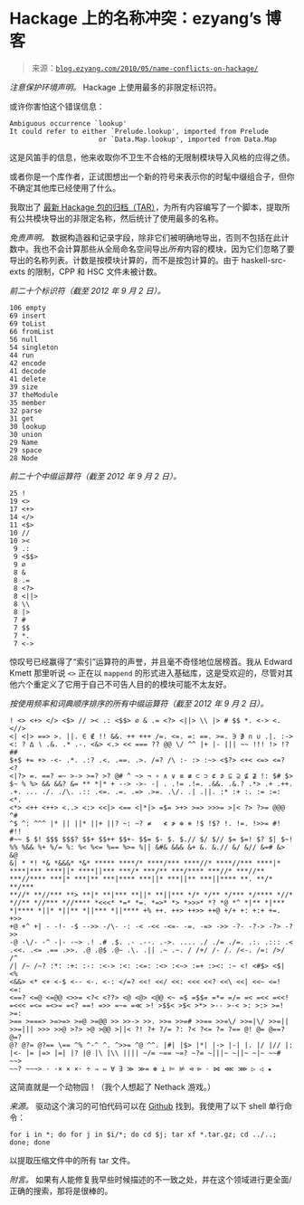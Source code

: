 <!--yml

category: 未分类

date: 2024-07-01 18:18:20

-->

# Hackage 上的名称冲突：ezyang’s 博客

> 来源：[`blog.ezyang.com/2010/05/name-conflicts-on-hackage/`](http://blog.ezyang.com/2010/05/name-conflicts-on-hackage/)

*注意保护环境声明。* Hackage 上使用最多的非限定标识符。

或许你害怕这个错误信息：

```
Ambiguous occurrence `lookup'
It could refer to either `Prelude.lookup', imported from Prelude
                      or `Data.Map.lookup', imported from Data.Map

```

这是风笛手的信息，他来收取你不卫生不合格的无限制模块导入风格的应得之债。

或者你是一个库作者，正试图想出一个新的符号来表示你的时髦中缀组合子，但你不确定其他库已经使用了什么。

我取出了 [最新 Hackage 包的归档（TAR）](http://hackage.haskell.org/cgi-bin/hackage-scripts/archive.tar)，为所有内容编写了一个脚本，提取所有公共模块导出的非限定名称，然后统计了使用最多的名称。

*免责声明。* 数据构造器和记录字段，除非它们被明确地导出，否则不包括在此计数中。我也不会计算那些从全局命名空间导出*所有*内容的模块，因为它们忽略了要导出的名称列表。计数是按模块计算的，而不是按包计算的。由于 haskell-src-exts 的限制，CPP 和 HSC 文件未被计数。

*前二十个标识符（截至 2012 年 9 月 2 日）。*

```
106 empty
69 insert
69 toList
66 fromList
56 null
54 singleton
44 run
42 encode
41 decode
41 delete
39 size
37 theModule
35 member
32 parse
31 get
30 lookup
30 union
29 Name
29 space
28 Node

```

*前二十个中缀运算符（截至 2012 年 9 月 2 日）。*

```
25 !
19 <>
17 <+>
14 </>
11 <$>
10 //
10 ><
 9 .:
 9 <$$>
 9 ∅
 8 &
 8 .=
 8 <?>
 8 <||>
 8 \\
 8 |>
 7 #
 7 $$
 7 *.
 7 <->

```

惊叹号已经赢得了“索引”运算符的声誉，并且毫不奇怪地位居榜首。我从 Edward Kmett 那里听说 `<>` 正在以 `mappend` 的形式进入基础库，这是受欢迎的，尽管对其他六个重定义了它用于自己不可告人目的的模块可能不太友好。

*按使用频率和词典顺序排序的所有中缀运算符（截至 2012 年 9 月 2 日）。*

```
! <> <+> </> <$> // >< .: <$$> ∅ & .= <?> <||> \\ |> # $$ *. <-> <. <//>
<| <|> ==> >. ||. ∈ ∉ !! &&. ++ +++ /=. <=. =: ==. >=. ∋ ∌ ∩ ∪ .|. :->
<: ? ∆ ∖ .&. .* .-. <&> <.> << === ?? @@ \/ ^^ |+ |- ||| ~~ !!! !> !? ##
$+$ += +> -<- .*. .:? .<. .==. .>. /=? /\ :- :> :~> <$?> <+< <=> <=? <?
<|?> =. ==? =~ >-> >=? >? @# ^ ~> ¬ ∘ ∧ ∨ ≡ ≢ ⊂ ⊃ ⊄ ⊅ ⊆ ⊇ ⊈ ⊉ !: $# $>
$~ % %> && &&? &= ** *|* + --> ->- -| . .!= .!=. .&&. .&.? .*> .+ .++.
.+. ... ./. ./\. .:: .<=. .=. .=> .>=. .\/. .| .||. :* :+ :. := :=: <*.
<*> <++ <++> <..> <:> <<|> <== <|*|> =$= >+> >=> >>>= >|< ?> ?>= @@@ ^#
^$ ^: ^^^ |* || ||* ||+ ||? ~: ~? ≠   ≮ ≯ ⊕ ⧺ !$ !$? !. !=. !>>= #! #!!
#~~ $ $! $$$ $$$? $$+ $$++ $$+- $$= $- $. $.// $/ $// $= $=! $? $| $~!
%% %&& %+ %/= %: %< %<= %== %>= %|| &#& &&& &+ &. &.// &/ &// &=# &> &@
&| * *! *& *&&&* *&* ***** ****/* ****/*** ****//* ****//*** ****|*
****|*** ****||* ****||*** ***/* ***/** ***/**** ***//* ***//**
***//**** ***|* ***|** ***|**** ***||* ***||** ***||**** **. **/* **/***
**//* **//*** **> **|* **|*** **||* **||*** */* */** */*** */**** *//*
*//** *//*** *//**** *<<<* *=* *=. *=>* *> *>>>* *? *@ *^ *|** *|***
*|**** *||* *||** *||*** *||**** +% ++. ++> ++>> ++@ +/+ +: +:+ +=. +>>
+@ +^ +| - -!- -$ -->> -/\- -: -< -<< -<=- -=. -=> ->> -?- -?-> -?> -?>>
-@ -\/- -^ -|- -~> .! .# .$. .- .--. .->. .... ./ ./= ./=. .:. .::: .<
.<<. .<= .== .>>. .@ .@$ .@~ .\. .|| .~ .~. / /+/ /- /. /<-. /=: />/ /^
/| /~ /~? :*: :+: :-: :<-> :<: :<=: :<> :<~> :=+ :><: :~ <! <#$> <$| <%
<&&> <* <+ <-$ <-- <-. <-: </=? <<! <</ <<: <<< <<? <<\ <<| <<~ <=! <=:
<==? <=@ <=@@ <>>= <?< <??> <@ <@> <@@ <~ =$ =$$= =*= =/= =< =<< =<<!
=<<< =<= =<>= =<? ==! =>> =~= =≪ >! >$$< >$< >*> >-- >-< >: >:> >=! >=:
>== >===> >=>=> >=@ >=@@ >> >>-> >>. >>= >>=# >>== >>=\/ >>=|\/ >>=||
>>=||| >>> >>@ >?> >@ >@@ >||< ?! ?+ ?/= ?: ?< ?<= ?= ?== @! @= @==? @=?
@? @?= @?== \== ^% ^-^ ^. ^>>= ^@ ^^. |#| |$> |*| |-> |-| |. |/ |// |:
|<- |= |=> |=| |? |@ |\ |\\ |||| ~/= ~== ~=? ~?= ~|||~ ~||~ ~|~ ~~# ~~>
~~? ~~~> · ·× × ×· ÷ ⇒ ⇔ ∀ ∃ ≫ ≫= ⊛ ⊥ ⊨ ⊭ ⊲ ⊳ ⋅ ⋈ ⋘ ⋙ ▷ ◁ ★

```

这简直就是一个动物园！（我个人想起了 Nethack 游戏。）

*来源。* 驱动这个演习的可怕代码可以在 [Github](http://github.com/ezyang/hackage-query) 找到。我使用了以下 shell 单行命令：

```
for i in *; do for j in $i/*; do cd $j; tar xf *.tar.gz; cd ../..; done; done

```

以提取压缩文件中的所有 tar 文件。

*附言。* 如果有人能修复我早些时候描述的不一致之处，并在这个领域进行更全面/正确的搜索，那将是很棒的。
